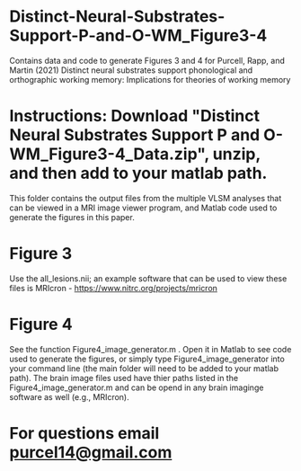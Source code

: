 # Distinct-Neural-Substrates-Support-P-and-O-WM_Figure3-4
Contains data and code to generate Figures 3 and 4 for Purcell, Rapp, and Martin (2021) Distinct neural substrates support phonological and orthographic 
working memory:  Implications for theories of working memory 

# Instructions: Download "Distinct Neural Substrates Support P and O-WM_Figure3-4_Data.zip", unzip, and then add to your matlab path.
This folder contains the output files from the multiple VLSM analyses that can be viewed in a MRI image viewer program, and Matlab code used to generate 
the figures in this paper.

# Figure 3
Use the all_lesions.nii; an example software that can be used to view these files is MRIcron - https://www.nitrc.org/projects/mricron

# Figure 4
See the function Figure4_image_generator.m . Open it in Matlab to see code used to generate the figures, or simply type Figure4_image_generator into 
your command line (the main folder will need to be added to your matlab path). The brain image files used have thier paths listed in the Figure4_image_generator.m and 
can be opend in any brain imaginge software as well (e.g., MRIcron).

# For questions email purcel14@gmail.com
